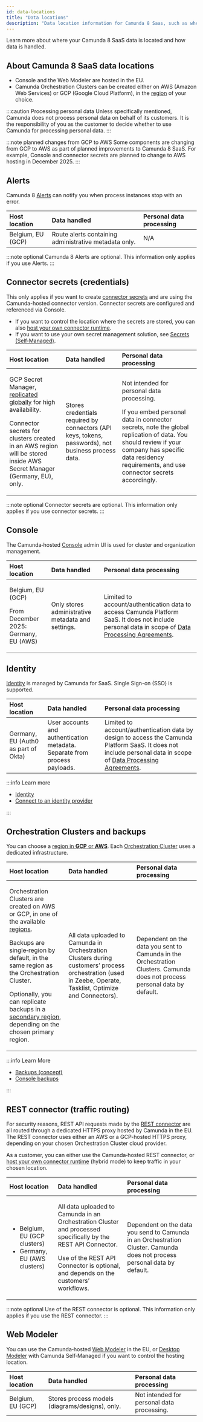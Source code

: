 ```yaml
---
id: data-locations
title: "Data locations"
description: "Data location information for Camunda 8 Saas, such as where your Camunda 8 SaaS data is located and how data is handled."
---
```


Learn more about where your Camunda 8 SaaS data is located and how data is handled.

## About Camunda 8 SaaS data locations

- Console and the Web Modeler are hosted in the EU.
- Camunda Orchestration Clusters can be created either on AWS (Amazon Web Services) or GCP (Google Cloud Platform), in the [region](regions.md) of your choice.

:::caution Processing personal data
Unless specifically mentioned, Camunda does not process personal data on behalf of its customers. It is the responsibility of you as the customer to decide whether to use Camunda for processing personal data.
:::

:::note planned changes from GCP to AWS
Some components are changing from GCP to AWS as part of planned improvements to Camunda 8 SaaS. For example, Console and connector secrets are planned to change to AWS hosting in December 2025.
:::

## Alerts

Camunda 8 [Alerts](/components/console/manage-clusters/manage-alerts.md) can notify you when process instances stop with an error.

| Host location     | Data handled                                          | Personal data processing |
| :---------------- | :---------------------------------------------------- | :----------------------- |
| Belgium, EU (GCP) | Route alerts containing administrative metadata only. | N/A                      |

:::note optional
Camunda 8 Alerts are optional. This information only applies if you use Alerts.
:::

## Connector secrets (credentials)

This only applies if you want to create [connector secrets](/components/console/manage-clusters/manage-secrets.md) and are using the Camunda-hosted connector version. Connector secrets are configured and referenced via Console.

- If you want to control the location where the secrets are stored, you can also [host your own connector runtime](/components/connectors/custom-built-connectors/host-custom-connectors/).
- If you want to use your own secret management solution, see [Secrets (Self‑Managed)](/self-managed/components/connectors/connectors-configuration.md).

| Host location                                                                                                                                                                                                                                                                       | Data handled                                                                                        | Personal data processing                                                                                                                                                                                                                                         |
| :---------------------------------------------------------------------------------------------------------------------------------------------------------------------------------------------------------------------------------------------------------------------------------- | :-------------------------------------------------------------------------------------------------- | :--------------------------------------------------------------------------------------------------------------------------------------------------------------------------------------------------------------------------------------------------------------- |
| <p>GCP Secret Manager, [replicated globally](https://cloud.google.com/secret-manager/docs/secret-manager-secrets-comparison) for high availability.</p><p>Connector secrets for clusters created in an AWS region will be stored inside AWS Secret Manager (Germany, EU), only.</p> | Stores credentials required by connectors (API keys, tokens, passwords), not business process data. | <p>Not intended for personal data processing.</p><p>If you embed personal data in connector secrets, note the global replication of data. You should review if your company has specific data residency requirements, and use connector secrets accordingly.</p> |

:::note optional
Connector secrets are optional. This information only applies if you use connector secrets.
:::

## Console

The Camunda‑hosted [Console](/components/console/introduction-to-console.md) admin UI is used for cluster and organization management.

| Host location                                                        | Data handled                                      | Personal data processing                                                                                                                                                        |
| :------------------------------------------------------------------- | :------------------------------------------------ | :------------------------------------------------------------------------------------------------------------------------------------------------------------------------------ |
| <p>Belgium, EU (GCP)</p><p>From December 2025: Germany, EU (AWS)</p> | Only stores administrative metadata and settings. | Limited to account/authentication data to access Camunda Platform SaaS. It does not include personal data in scope of [Data Processing Agreements](https://legal.camunda.com/). |

## Identity

[Identity](/components/identity/identity-introduction.md) is managed by Camunda for SaaS. Single Sign-on (SSO) is supported.

| Host location                       | Data handled                                                               | Personal data processing                                                                                                                                                                      |
| :---------------------------------- | :------------------------------------------------------------------------- | :-------------------------------------------------------------------------------------------------------------------------------------------------------------------------------------------- |
| Germany, EU (Auth0 as part of Okta) | User accounts and authentication metadata. Separate from process payloads. | Limited to account/authentication data by design to access the Camunda Platform SaaS. It does not include personal data in scope of [Data Processing Agreements](https://legal.camunda.com/). |

:::info Learn more

- [Identity](/components/identity/identity-introduction.md)
- [Connect to an identity provider](/components/console/manage-organization/external-sso.md)

:::

## Orchestration Clusters and backups

You can choose a [region in **GCP** or **AWS**](regions.md). Each [Orchestration Cluster](/components/orchestration-cluster.md) uses a dedicated infrastructure.

| Host location                                                                                                                                                                                                                                                                                                                 | Data handled                                                                                                                                                | Personal data processing                                                                                                    |
| :---------------------------------------------------------------------------------------------------------------------------------------------------------------------------------------------------------------------------------------------------------------------------------------------------------------------------- | :---------------------------------------------------------------------------------------------------------------------------------------------------------- | :-------------------------------------------------------------------------------------------------------------------------- |
| <p>Orchestration Clusters are created on AWS or GCP, in one of the available [regions](regions.md).</p><p>Backups are single‑region by default, in the same region as the Orchestration Cluster.</p><p>Optionally, you can replicate backups in a [secondary region](regions.md), depending on the chosen primary region.</p> | All data uploaded to Camunda in Orchestration Clusters during customers’ process orchestration (used in Zeebe, Operate, Tasklist, Optimize and Connectors). | Dependent on the data you sent to Camunda in the Orchestration Clusters. Camunda does not process personal data by default. |

:::info Learn More

- [Backups (concept)](/components/saas/backups.md)
- [Console backups](/components/console/manage-clusters/cluster-backups.md)

:::

## REST connector (traffic routing)

For security reasons, REST API requests made by the [REST connector](/components/connectors/protocol/rest.md) are all routed through a dedicated HTTPS proxy hosted by Camunda in the EU. The REST connector uses either an AWS or a GCP-hosted HTTPS proxy, depending on your chosen Orchestration Cluster cloud provider.

As a customer, you can either use the Camunda‑hosted REST connector, or [host your own connector runtime](/components/connectors/custom-built-connectors/host-custom-connector.md) (hybrid mode) to keep traffic in your chosen location.

| Host location                                                                   | Data handled                                                                                                                                                                                                    | Personal data processing                                                                                                  |
| :------------------------------------------------------------------------------ | :-------------------------------------------------------------------------------------------------------------------------------------------------------------------------------------------------------------- | :------------------------------------------------------------------------------------------------------------------------ |
| <ul><li>Belgium, EU (GCP clusters)</li><li>Germany, EU (AWS clusters)</li></ul> | <p>All data uploaded to Camunda in an Orchestration Cluster and processed specifically by the REST API Connector.</p><p>Use of the REST API Connector is optional, and depends on the customers’ workflows.</p> | Dependent on the data you send to Camunda in an Orchestration Cluster. Camunda does not process personal data by default. |

:::note optional
Use of the REST connector is optional. This information only applies if you use the REST connector.
:::

## Web Modeler

You can use the Camunda‑hosted [Web Modeler](/components/modeler/web-modeler/index.md) in the EU, or [Desktop Modeler](/components/modeler/desktop-modeler/index.md) with Camunda Self‑Managed if you want to control the hosting location.

| Host location     | Data handled                                    | Personal data processing                   |
| :---------------- | :---------------------------------------------- | :----------------------------------------- |
| Belgium, EU (GCP) | Stores process models (diagrams/designs), only. | Not intended for personal data processing. |
